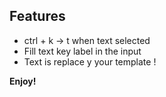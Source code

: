 ## Features

- ctrl + k -> t when text selected 
- Fill text key label in the input
- Text is replace y your template !

**Enjoy!**
